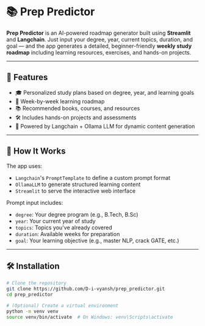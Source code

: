 # 📚 Prep Predictor

**Prep Predictor** is an AI-powered roadmap generator built using **Streamlit** and **Langchain**. Just input your degree, year, current topics, duration, and goal — and the app generates a detailed, beginner-friendly **weekly study roadmap** including learning resources, exercises, and hands-on projects.

---

## 🚀 Features

- 🎓 Personalized study plans based on degree, year, and learning goals
- 📆 Week-by-week learning roadmap
- 📚 Recommended books, courses, and resources
- 🛠️ Includes hands-on projects and assessments
- 🤖 Powered by Langchain + Ollama LLM for dynamic content generation

---

## 🧠 How It Works

The app uses:
- `Langchain`'s `PromptTemplate` to define a custom prompt format
- `OllamaLLM` to generate structured learning content
- `Streamlit` to serve the interactive web interface

Prompt input includes:
- `degree`: Your degree program (e.g., B.Tech, B.Sc)
- `year`: Your current year of study
- `topics`: Topics you've already covered
- `duration`: Available weeks for preparation
- `goal`: Your learning objective (e.g., master NLP, crack GATE, etc.)

---

## 🛠️ Installation

```bash
# Clone the repository
git clone https://github.com/D-i-vyansh/prep_predictor.git
cd prep_predictor

# (Optional) Create a virtual environment
python -m venv venv
source venv/bin/activate  # On Windows: venv\Scripts\activate
